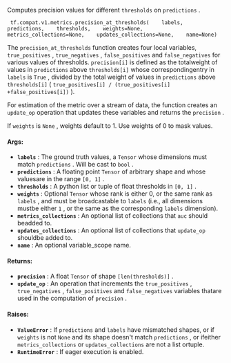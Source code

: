 Computes precision values for different  `thresholds`  on  `predictions` .

```
 tf.compat.v1.metrics.precision_at_thresholds(    labels,    predictions,    thresholds,    weights=None,    metrics_collections=None,    updates_collections=None,    name=None) 
```

The  `precision_at_thresholds`  function creates four local variables, `true_positives` ,  `true_negatives` ,  `false_positives`  and  `false_negatives` for various values of thresholds.  `precision[i]`  is defined as the totalweight of values in  `predictions`  above  `thresholds[i]`  whose correspondingentry in  `labels`  is  `True` , divided by the total weight of values in `predictions`  above  `thresholds[i]`  ( `true_positives[i] / (true_positives[i] +false_positives[i])` ).

For estimation of the metric over a stream of data, the function creates an `update_op`  operation that updates these variables and returns the `precision` .

If  `weights`  is  `None` , weights default to 1. Use weights of 0 to mask values.

#### Args:
- **`labels`** : The ground truth values, a  `Tensor`  whose dimensions must match `predictions` . Will be cast to  `bool` .
- **`predictions`** : A floating point  `Tensor`  of arbitrary shape and whose valuesare in the range  `[0, 1]` .
- **`thresholds`** : A python list or tuple of float thresholds in  `[0, 1]` .
- **`weights`** : Optional  `Tensor`  whose rank is either 0, or the same rank as `labels` , and must be broadcastable to  `labels`  (i.e., all dimensions mustbe either  `1` , or the same as the corresponding  `labels`  dimension).
- **`metrics_collections`** : An optional list of collections that  `auc`  should beadded to.
- **`updates_collections`** : An optional list of collections that  `update_op`  shouldbe added to.
- **`name`** : An optional variable_scope name.


#### Returns:
- **`precision`** : A float  `Tensor`  of shape  `[len(thresholds)]` .
- **`update_op`** : An operation that increments the  `true_positives` , `true_negatives` ,  `false_positives`  and  `false_negatives`  variables thatare used in the computation of  `precision` .


#### Raises:
- **`ValueError`** : If  `predictions`  and  `labels`  have mismatched shapes, or if `weights`  is not  `None`  and its shape doesn't match  `predictions` , or ifeither  `metrics_collections`  or  `updates_collections`  are not a list ortuple.
- **`RuntimeError`** : If eager execution is enabled.
